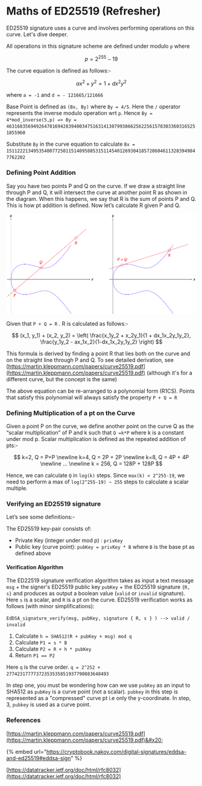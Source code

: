 # Maths of ED25519 (Refresher)

ED25519 signature uses a curve and involves performing operations on this curve. Let's dive deeper.

All operations in this signature scheme are defined under modulo `p` where&#x20;

$$
p = 2^{255} - 19
$$

The curve equation is defined as follows:-

$$
ax^2 + y^2 = 1 + dx^2y^2
$$

where `a = -1` and `d = - 121665/121666`

Base Point is defined as `(Bx, By)` where `By = 4/5`. Here the `/` operator represents the inverse modulo operation wrt `p`. Hence `By = 4*mod_inverse(5,p) => By = 46316835694926478169428394003475163141307993866256225615783033603165251855960`

Substitute `By` in the curve equation to calculate `Bx = 15112221349535400772501151409588531511454012693041857206046113283949847762202`

### Defining Point Addition&#x20;

Say you have two points P and Q on the curve. If we draw a straight line through P and Q, it will intersect the curve at another point R as shown in the diagram. When this happens, we say that R is the sum of points P and Q. This is how pt addition is defined. Now let’s calculate R given P and Q.

![Point Addition on the Curve](<../.gitbook/assets/Curve pt addn.png>)

Given that `P + Q = R` . R is calculated as follows:-

$$
(x_1, y_1) + (x_2, y_2) = \left( \frac{x_1y_2 + x_2y_1}{1 + dx_1x_2y_1y_2}, \frac{y_1y_2 - ax_1x_2}{1-dx_1x_2y_1y_2} \right)
$$

This formula is derived by finding a point R that lies both on the curve and on the straight line through P and Q. To see detailed derivation, see [https://martin.kleppmann.com/papers/curve25519.pdf](https://martin.kleppmann.com/papers/curve25519.pdf) (although it's for a different curve, but the concept is the same)

The above equation can be re-arranged to a polynomial form (R1CS). Points that satisfy this polynomial will always satisfy the property `P + Q = R`

### Defining Multiplication of a pt on the Curve

Given a point P on the curve, we define another point on the curve Q as the “scalar multiplication” of P and k such that `Q =k*P` where k is a constant under mod p. Scalar multiplication is defined as the repeated addition of pts:-&#x20;

$$
k=2, Q =  P+P
\newline
 k=4, Q = 2P + 2P
\newline
k=8, Q = 4P + 4P
\newline
...
\newline
k = 256, Q = 128P + 128P
$$

Hence, we can calculate `Q` in `log(k)` steps. Since `max(k) < 2^255-19`, we need to perform a max of `log(2^255-19) ~ 255` steps to calculate a scalar multiple.

### Verifying an ED25519 signature

Let’s see some definitions:-

The ED25519 key-pair consists of:

* Private Key (integer under mod p) : `privKey`
* Public key (curve point): `pubKey = privKey * B` where `B` is the base pt as defined above

#### Verification Algorithm

The ED22519 signature verification algorithm takes as input a text message `msg` + the signer's ED25519 public key `pubKey` + the ED25519 signature `{R, s}` and produces as output a boolean value (`valid` or `invalid` signature). Here `s` is a scalar, and `R` is a pt on the curve. ED25519 verification works as follows (with minor simplifications):

`EdDSA_signature_verify(msg, pubKey, signature { R, s } ) --> valid / invalid`

1. Calculate `h = SHA512(R + pubKey + msg) mod q`
2. Calculate `P1 = s * B`
3. Calculate `P2 = R + h * pubKey`
4. Return `P1 == P2`

Here `q` is the curve order. `q = 2^252 + 27742317777372353535851937790883648493`

In step one, you must be wondering how can we use `pubKey` as an input to SHA512 as `pubKey` is a curve point (not a scalar). `pubkey` in this step is represented as a "compressed" curve pt i.e only the y-coordinate. In step, 3, `pubkey` is used as a curve point.

### References

[https://martin.kleppmann.com/papers/curve25519.pdf](https://martin.kleppmann.com/papers/curve25519.pdf)&#x20;

{% embed url="https://cryptobook.nakov.com/digital-signatures/eddsa-and-ed25519#eddsa-sign" %}

[https://datatracker.ietf.org/doc/html/rfc8032](https://datatracker.ietf.org/doc/html/rfc8032)

